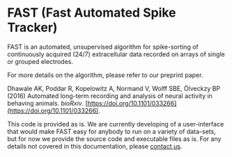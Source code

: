 # FAST (Fast Automated Spike Tracker)

FAST is an automated, unsupervised algorithm for spike-sorting of continuously acquired (24/7) extracellular data recorded on arrays of single or grouped electrodes.

For more details on the algorithm, please refer to our preprint paper.

Dhawale AK, Poddar R, Kopelowitz A, Normand V, Wolff SBE, Ölveckzy BP (2016) Automated long-term recording and analysis of neural activity in behaving animals. *bioRxiv*.  [https://doi.org/10.1101/033266](https://doi.org/10.1101/033266).

This code is provided as is. We are currently developing of a user-interface that would make FAST easy for anybody to run on a variety of data-sets, but for now we provide the source code and executable files as is. For any details not covered in this documentation, please [contact us](https://olveczkylab.oeb.harvard.edu/about).

